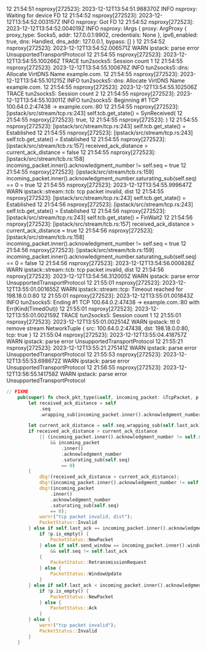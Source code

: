 12 21:54:51 nsproxy[272523]: 2023-12-12T13:54:51.988370Z  INFO nsproxy: Waiting for device FD
12 21:54:52 nsproxy[272523]: 2023-12-12T13:54:52.003157Z  INFO nsproxy: Got FD
12 21:54:52 nsproxy[272523]: 2023-12-12T13:54:52.004019Z  INFO nsproxy: IArgs { proxy: ArgProxy { proxy_type: Socks5, addr: 127.0.0.1:9902, credentials: None }, ipv6_enabled: true, dns: Handled, dns_addr: 127.0.0.1, bypass: [] }
12 21:54:52 nsproxy[272523]: 2023-12-12T13:54:52.006571Z  WARN ipstack: parse error UnsupportedTransportProtocol
12 21:54:55 nsproxy[272523]: 2023-12-12T13:54:55.100266Z TRACE tun2socks5: Session count 1
12 21:54:55 nsproxy[272523]: 2023-12-12T13:54:55.100676Z  INFO tun2socks5::dns: Allocate VirtDNS Name example.com.
12 21:54:55 nsproxy[272523]: 2023-12-12T13:54:55.101215Z  INFO tun2socks5::dns: Allocate VirtDNS Name example.com.
12 21:54:55 nsproxy[272523]: 2023-12-12T13:54:55.102506Z TRACE tun2socks5: Session count 2
12 21:54:55 nsproxy[272523]: 2023-12-12T13:54:55.103011Z  INFO tun2socks5: Beginning #1 TCP 100.64.0.2:47438 -> example.com.:80
12 21:54:55 nsproxy[272523]: [ipstack/src/stream/tcp.rs:243] self.tcb.get_state() = SynReceived(
12 21:54:55 nsproxy[272523]:     true,
12 21:54:55 nsproxy[272523]: )
12 21:54:55 nsproxy[272523]: [ipstack/src/stream/tcp.rs:243] self.tcb.get_state() = Established
12 21:54:55 nsproxy[272523]: [ipstack/src/stream/tcp.rs:243] self.tcb.get_state() = Established
12 21:54:55 nsproxy[272523]: [ipstack/src/stream/tcb.rs:157] received_ack_distance > current_ack_distance = false
12 21:54:55 nsproxy[272523]: [ipstack/src/stream/tcb.rs:158] incoming_packet.inner().acknowledgment_number != self.seq = true
12 21:54:55 nsproxy[272523]: [ipstack/src/stream/tcb.rs:159] incoming_packet.inner().acknowledgment_number.saturating_sub(self.seq) == 0 = true
12 21:54:55 nsproxy[272523]: 2023-12-12T13:54:55.999647Z  WARN ipstack::stream::tcb: tcp packet invalid, dist
12 21:54:55 nsproxy[272523]: [ipstack/src/stream/tcp.rs:243] self.tcb.get_state() = Established
12 21:54:56 nsproxy[272523]: [ipstack/src/stream/tcp.rs:243] self.tcb.get_state() = Established
12 21:54:56 nsproxy[272523]: [ipstack/src/stream/tcp.rs:243] self.tcb.get_state() = FinWait2
12 21:54:56 nsproxy[272523]: [ipstack/src/stream/tcb.rs:157] received_ack_distance > current_ack_distance = true
12 21:54:56 nsproxy[272523]: [ipstack/src/stream/tcb.rs:158] incoming_packet.inner().acknowledgment_number != self.seq = true
12 21:54:56 nsproxy[272523]: [ipstack/src/stream/tcb.rs:159] incoming_packet.inner().acknowledgment_number.saturating_sub(self.seq) == 0 = false
12 21:54:56 nsproxy[272523]: 2023-12-12T13:54:56.000828Z  WARN ipstack::stream::tcb: tcp packet invalid, dist
12 21:54:56 nsproxy[272523]: 2023-12-12T13:54:56.312005Z  WARN ipstack: parse error UnsupportedTransportProtocol
12 21:55:01 nsproxy[272523]: 2023-12-12T13:55:01.001655Z  WARN ipstack::stream::tcp: Timeout reached for 198.18.0.0:80
12 21:55:01 nsproxy[272523]: 2023-12-12T13:55:01.001843Z  INFO tun2socks5: Ending #1 TCP 100.64.0.2:47438 -> example.com.:80 with Err(Kind(TimedOut))
12 21:55:01 nsproxy[272523]: 2023-12-12T13:55:01.002159Z TRACE tun2socks5: Session count 1
12 21:55:01 nsproxy[272523]: 2023-12-12T13:55:01.002514Z  WARN ipstack: ttl 0 remove stream NetworkTuple { src: 100.64.0.2:47438, dst: 198.18.0.0:80, tcp: true }
12 21:55:04 nsproxy[272523]: 2023-12-12T13:55:04.418757Z  WARN ipstack: parse error UnsupportedTransportProtocol
12 21:55:21 nsproxy[272523]: 2023-12-12T13:55:21.275141Z  WARN ipstack: parse error UnsupportedTransportProtocol
12 21:55:53 nsproxy[272523]: 2023-12-12T13:55:53.698672Z  WARN ipstack: parse error UnsupportedTransportProtocol
12 21:56:55 nsproxy[272523]: 2023-12-12T13:56:55.141758Z  WARN ipstack: parse error UnsupportedTransportProtocol


```rust
// FIXME
    pub(super) fn check_pkt_type(&self, incoming_packet: &TcpPacket, p: &[u8]) -> PacketStatus {
        let received_ack_distance = self
            .seq
            .wrapping_sub(incoming_packet.inner().acknowledgment_number);

        let current_ack_distance = self.seq.wrapping_sub(self.last_ack);
        if received_ack_distance > current_ack_distance
            || (incoming_packet.inner().acknowledgment_number != self.seq
                && incoming_packet
                    .inner()
                    .acknowledgment_number
                    .saturating_sub(self.seq)
                    == 0)
        {
            dbg!(received_ack_distance > current_ack_distance);
            dbg!(incoming_packet.inner().acknowledgment_number != self.seq);
            dbg!(incoming_packet
                .inner()
                .acknowledgment_number
                .saturating_sub(self.seq)
                == 0);
            warn!("tcp packet invalid, dist");
            PacketStatus::Invalid
        } else if self.last_ack == incoming_packet.inner().acknowledgment_number {
            if !p.is_empty() {
                PacketStatus::NewPacket
            } else if self.send_window == incoming_packet.inner().window_size
                && self.seq != self.last_ack
            {
                PacketStatus::RetransmissionRequest
            } else {
                PacketStatus::WindowUpdate
            }
        } else if self.last_ack < incoming_packet.inner().acknowledgment_number {
            if !p.is_empty() {
                PacketStatus::NewPacket
            } else {
                PacketStatus::Ack
            }
        } else {
            warn!("tcp packet invalid");
            PacketStatus::Invalid
        }
    }
```